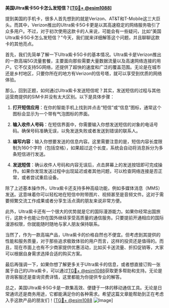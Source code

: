 **美国Ultra紫卡5G卡怎么发短信？[[TG💪+ @esim1088](https://t.me/s/esim1088)]**

提到美国的手机卡，很多人首先想到的就是Verizon、AT&T和T-Mobile这三大巨头。而其中，Verizon推出的Ultra紫卡5G卡更是以其高速稳定的网络服务吸引了众多用户。不过，对于初次使用这款卡的人来说，可能会有一些疑问，比如“美国Ultra紫卡5G卡怎么发短信？”今天，我们就来详细解答这个问题，并且聊聊这款卡的其他亮点。

首先，我们先简单了解一下Ultra紫卡5G卡的基本情况。Ultra紫卡是Verizon推出的一款高端5G流量套餐，主要面向那些需要大量数据流量以及高速网络连接的用户。它不仅支持5G网络，还提供了超快的速度和广泛的覆盖范围。无论是在城市还是乡村地区，只要你所在的地方有Verizon的信号塔，就可以享受到优质的网络体验。

那么，回到正题，如何通过Ultra紫卡发送短信呢？其实，发送短信的过程与其他运营商提供的SIM卡并没有太大区别。以下是具体步骤：

1. **打开短信应用**：在你的智能手机上找到并点击“短信”或“信息”图标，通常这个图标会显示为一个带有气泡图标的界面。
   
2. **输入收件人号码**：在短信界面中，你需要输入你想发送短信的对象的电话号码。确保号码准确无误，以免发送失败或者发送到错误的联系人。

3. **编写内容**：输入你想要发送的信息内容。这里需要注意的是，短信内容长度限制为160个字符（包括空格），如果超过这个长度，系统会自动将消息拆分为多条短信进行发送。

4. **发送短信**：确认收件人号码和内容无误后，点击屏幕上的发送按钮即可完成操作。如果你发现发送过程中出现延迟或者其他问题，可以检查网络连接是否正常，或者尝试重启设备。

除了上述基本操作外，Ultra紫卡还支持多种高级功能，例如多媒体消息（MMS）发送。这意味着你可以轻松地在短信中附带图片、视频甚至是音频文件。这对于需要频繁交流工作成果或者分享生活点滴的朋友来说非常方便。

此外，Ultra紫卡还有一个很大的优势就是它的国际漫游能力。如果你经常出国旅行，这款卡也能让你在国外继续享受高质量的通信服务。只要提前开通相应的国际漫游权限，你就能随时随地与家人朋友保持联系。

当然了，作为一款高端产品，Ultra紫卡的价格自然也不便宜。但考虑到其提供的性能和服务质量，对于那些追求极致体验的用户而言，这样的投资还是值得的。而且，现在市面上也有不少商家提供优惠活动，比如买卡送流量、折扣促销等，大家可以根据自身需求选择合适的购买方案。

最后再强调一下，如果你想了解更多关于Ultra紫卡的信息，或者想直接订购一张属于自己的Ultra紫卡，可以通过[TG💪+ @esim1088](https://t.me/s/esim1088)获取更多帮助和支持。无论是咨询客服还是查询资费详情，这里都能为你提供专业的解答。

总之，美国Ultra紫卡5G卡是一款集高效、便捷于一体的移动通信工具。无论是日常通讯还是商务用途，它都能满足你的各种需求。希望这篇文章能帮助到正在考虑入手这款产品的朋友们！[[TG💪+ @esim1088](https://t.me/s/esim1088) ![Image](https://i.postimg.cc/4NQfJmqS/Snipaste-2025-05-13-00-14-12.png)]